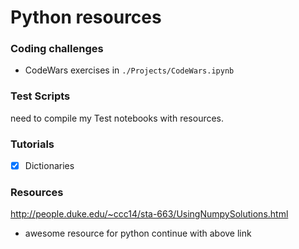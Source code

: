 # Python resources

### Coding challenges
- CodeWars exercises in `./Projects/CodeWars.ipynb`

### Test Scripts
need to compile my Test notebooks with resources.

### Tutorials
- [x] Dictionaries

### Resources
http://people.duke.edu/~ccc14/sta-663/UsingNumpySolutions.html
- awesome resource for python continue with above link
